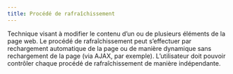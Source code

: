 ```yaml
---
title: Procédé de rafraîchissement
---
```


Technique visant à modifier le contenu d’un ou de plusieurs éléments de la
page web. Le procédé de rafraîchissement peut s’effectuer par rechargement
automatique de la page ou de manière dynamique sans rechargement de la page
(via AJAX, par exemple). L’utilisateur doit pouvoir contrôler chaque procédé
de rafraîchissement de manière indépendante.
